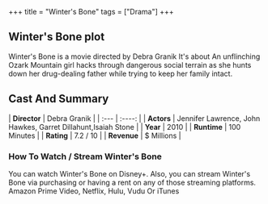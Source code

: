 +++
title = "Winter's Bone"
tags = ["Drama"]
+++
## Winter's Bone plot
Winter's Bone is a movie directed by Debra Granik It's about An unflinching Ozark Mountain girl hacks through dangerous social terrain as she hunts down her drug-dealing father while trying to keep her family intact.
## Cast And Summary
| **Director**      | Debra Granik |
    | :---        |    :----:   |
    |  **Actors** | Jennifer Lawrence, John Hawkes, Garret Dillahunt,Isaiah Stone |
    | **Year**   | 2010    |
    |  **Runtime** | 100 Minutes |
    |  **Rating** | 7.2 / 10 | 
    |  **Revenue** | $ Millions |
### How To Watch / Stream Winter's Bone
You can watch Winter's Bone on Disney+.
Also, you can stream Winter's Bone via purchasing or having a rent on any of those streaming platforms.
Amazon Prime Video, Netflix, Hulu, Vudu Or iTunes